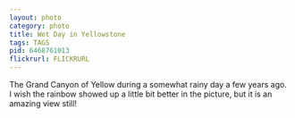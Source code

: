 ```yaml
---
layout: photo
category: photo
title: Wet Day in Yellowstone
tags: TAGS
pid: 6468761013
flickrurl: FLICKRURL
---
```



The Grand Canyon of Yellow during a somewhat rainy day a few years ago. I wish the rainbow showed up a little bit better in the picture, but it is an amazing view still!
